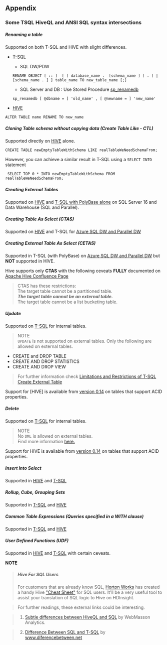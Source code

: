 ## Appendix  

### Some TSQL HiveQL and ANSI SQL syntax intersections

##### Renaming a table
Supported on both T-SQL and HIVE with slight differences.
- [T-SQL](https://msdn.microsoft.com/en-us/library/mt631611.aspx)
	- SQL DW/PDW

    ```  
	RENAME OBJECT [ :: ]  [ [ database_name .  [schema_name ] ] . ] | [schema_name . ] ] table_name TO new_table_name [;]  

    ```

    - SQL Server and DB : Use Stored Procedure [sp_renamedb](https://msdn.microsoft.com/en-us/library/ms186217.aspx)

    ```
    sp_renamedb [ @dbname = ] 'old_name' , [ @newname = ] 'new_name'  

    ```

- [HIVE](http://www.tutorialspoint.com/hive/hive_alter_table.htm)

```
ALTER TABLE name RENAME TO new_name
```

##### Cloning Table schema without copying data (Create Table Like - CTL)
Supported directly on [HIVE](https://cwiki.apache.org/confluence/display/Hive/LanguageManual+DDL#LanguageManualDDL-CreateTableLike) alone.

```
CREATE TABLE newEmptyTableWithSchema LIKE realTableWeNeedSchemaFrom;
```

However, you can achieve a similar result in T-SQL using a `SELECT INTO` statement

```
 SELECT TOP 0 * INTO newEmptyTableWithSchema FROM realTableWeNeedSchemaFrom;
```


##### Creating External Tables
Supported on [HIVE](http://www.tutorialspoint.com/hive/hive_create_table.htm) and [T-SQL with PolyBase alone](https://msdn.microsoft.com/en-us/library/mt163689.aspx) on SQL Server 16 and Data Warehouse (SQL and Parallel).  


##### Creating Table As Select (CTAS)
Supported on [HIVE](https://cwiki.apache.org/confluence/display/Hive/LanguageManual+DDL#LanguageManualDDL-CreateTableAsSelect(CTAS)) and T-SQL for [Azure SQL DW and Parallel DW](https://msdn.microsoft.com/en-us/library/mt204041.aspx)

##### Creating External Table As Select (CETAS)
Supported in T-SQL (with PolyBase) on [Azure SQL DW and Parallel DW](https://msdn.microsoft.com/en-us/library/mt631610.aspx) but **NOT** supported in HIVE.    

Hive supports only **CTAS** with the following ceveats **FULLY** documented on [Apache Hive Confluence Page](https://cwiki.apache.org/confluence/display/Hive/LanguageManual+DDL)  

> CTAS has these restrictions:  
The target table cannot be a partitioned table.  
_**The target table cannot be an external table.**_   
The target table cannot be a list bucketing table.


##### Update
Supported on [T-SQL](https://msdn.microsoft.com/en-us/library/ms177523.aspx) for internal tables.

> NOTE  
`UPDATE` is not supported on external tables. Only the following are allowed on external tables.  
- CREATE and DROP TABLE  
- CREATE AND DROP STATISTICS  
- CREATE AND DROP VIEW  

>For further information check [Limitations and Restrictions of T-SQL Create External Table](https://msdn.microsoft.com/en-us/library/dn935021.aspx)

Support for [HIVE] is available from [version 0.14](https://cwiki.apache.org/confluence/display/Hive/LanguageManual+DML#LanguageManualDML-Update) on tables that support ACID properties.


##### Delete
Supported on [T-SQL](https://msdn.microsoft.com/en-us/library/ms189835.aspx) for internal tables.
> NOTE  
No `DML` is allowed on external tables.  
Find more information [here.](https://msdn.microsoft.com/en-us/library/mt631610.aspx)

Support for HIVE is available from [version 0.14](https://cwiki.apache.org/confluence/display/Hive/LanguageManual+DML#LanguageManualDML-Update) on tables that support ACID properties.


##### Insert Into Select

Supported in [HIVE](https://cwiki.apache.org/confluence/display/Hive/LanguageManual+DML#LanguageManualDML-InsertingdataintoHiveTablesfromqueries) and [T-SQL](https://msdn.microsoft.com/en-us/library/ms174335.aspx)  


##### Rollup, Cube, Grouping Sets
Supported in [T-SQL](https://technet.microsoft.com/en-us/library/bb522495(v=sql.105).aspx) and [HIVE](https://cwiki.apache.org/confluence/display/Hive/Enhanced+Aggregation,+Cube,+Grouping+and+Rollup)

##### Common Table Expressions (Queries specified in a WITH clause)
Supported in [T-SQL](https://technet.microsoft.com/en-us/library/ms190766(v=sql.105).aspx) and [HIVE](https://cwiki.apache.org/confluence/display/Hive/Common+Table+Expression)


##### User Defined Functions (UDF)  
Supported in [HIVE](https://cwiki.apache.org/confluence/display/Hive/LanguageManual+UDF) and [T-SQL](https://msdn.microsoft.com/en-us/library/ms191320.aspx) with certain ceveats.  


**NOTE**
> ##### Hive For SQL Users  
> For customers that are already know SQL, [Horton Works](http://hortonworks.com/) has created a handy Hive
["Cheat Sheet"](http://hortonworks.com/blog/hive-cheat-sheet-for-sql-users/) for SQL users.
It'll be a very useful tool to assist your translation of SQL logic to Hive on HDInsight.  


> For further readings, these external links could be interesting.

> 1. [Subtle differences between HiveQL and SQL](http://www.wmanalytics.io/blog/list-subtle-differences-between-hiveql-and-sql) by WebMasson Analytics.

> 2. [Difference Between SQL and T-SQL](http://www.differencebetween.net/technology/software-technology/difference-between-sql-and-t-sql/) by www.diferencebetween.net
